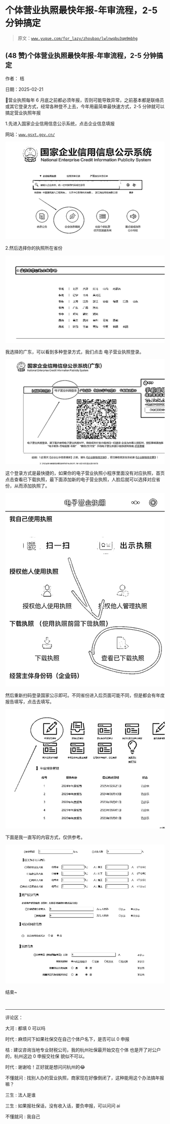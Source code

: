 # 个体营业执照最快年报-年审流程，2-5 分钟搞定

> 原文：[`www.yuque.com/for_lazy/zhoubao/lwlnwqbu3qm9mbhg`](https://www.yuque.com/for_lazy/zhoubao/lwlnwqbu3qm9mbhg)

## (48 赞)个体营业执照最快年报-年审流程，2-5 分钟搞定

作者： 桔

日期：2025-02-21

🍊营业执照每年 6 月底之前都必须年报，否则可能导致异常，之前基本都是联络员或其它登录方式，经常各种登不上去，今年用最简单最快速方式，2-5 分钟就可以搞定营业执照年报

1.先进入国家企业信用信息公示系统，点击企业信息填报

网站：[`www.gsxt.gov.cn/`](https://www.gsxt.gov.cn)

![](img/1d43f5a106e2b50d85c7ba92e52b238b.png "None")

2.然后选择你的执照所在省份

![](img/b927912e72f0a8af4a9f578a7e21ee5e.png "None")

我选择的广东，可以看到多种登录方式，我们点击 电子营业执照登录。

![](img/aafe6127cb2452a51fe479b28e335dc9.png "None")

这个登录方式是最快捷的，如果你的电子营业执照小程序里面没有对应执照，首页点击查看已下载执照，最下面添加新的电子营业执照，人脸后就可以选择对应省份，从而添加执照了。

![](img/3422c9a123a5b9ec85ea51a25c4dd299.png "None")

然后重新扫码登录国家公示即可。不同省份进入后页面可能不同，但是都会有年度报告填写，点击去填写。

![](img/55ce6dc64bd0153fc9995f8b3ed543a2.png "None")

下面是我一直写的内容方式，仅供参考。

![](img/75e0fe6337cff7680fb35687cfd2e3af.png "None")

结束~

​

* * *

评论区：

大河 : 都填 0 可以吗

时代 : 麻烦问下如果社保交在自己个体户名下，是否可以 0 申报

桔 : 建议咨询当地专业财税公司，我的杭州社保最开始交在个体 也是开了对公户的，杭州这边 0 申报交社保 貌似不可以。

时代 : 谢谢哈！正好就是想问问杭州的😂

不懂就问 : 找别人办的营业执照，商家现在好像倒闭了，这种能用这个办法搞年报嘛？

三生 : 法人是谁

三生 : 如果报社保话，没有收入话，要负申报，可以问问 ai

不懂就问 : 我自己